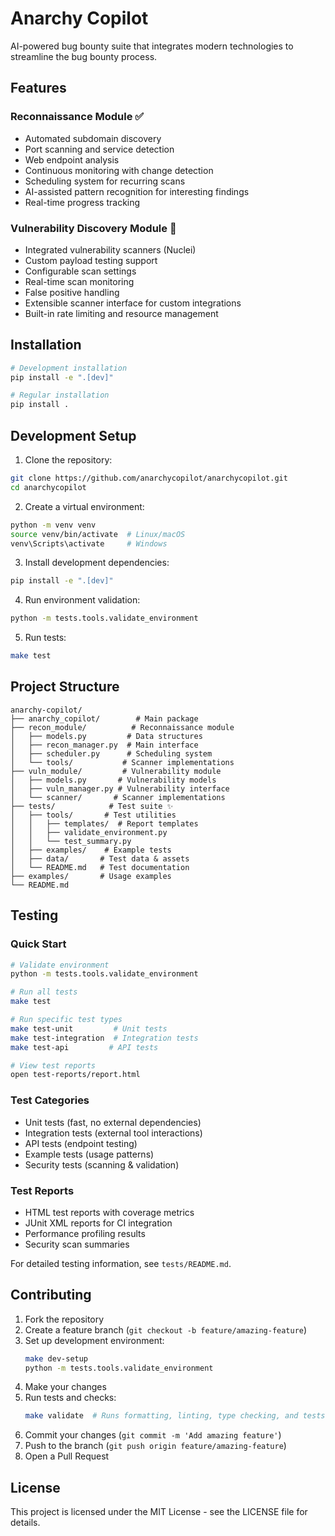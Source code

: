 # Anarchy Copilot

AI-powered bug bounty suite that integrates modern technologies to streamline the bug bounty process.

## Features

### Reconnaissance Module ✅
- Automated subdomain discovery
- Port scanning and service detection
- Web endpoint analysis
- Continuous monitoring with change detection
- Scheduling system for recurring scans
- AI-assisted pattern recognition for interesting findings
- Real-time progress tracking

### Vulnerability Discovery Module 🔄
- Integrated vulnerability scanners (Nuclei)
- Custom payload testing support
- Configurable scan settings
- Real-time scan monitoring
- False positive handling
- Extensible scanner interface for custom integrations
- Built-in rate limiting and resource management

## Installation

```bash
# Development installation
pip install -e ".[dev]"

# Regular installation
pip install .
```

## Development Setup

1. Clone the repository:
```bash
git clone https://github.com/anarchycopilot/anarchycopilot.git
cd anarchycopilot
```

2. Create a virtual environment:
```bash
python -m venv venv
source venv/bin/activate  # Linux/macOS
venv\Scripts\activate     # Windows
```

3. Install development dependencies:
```bash
pip install -e ".[dev]"
```

4. Run environment validation:
```bash
python -m tests.tools.validate_environment
```

5. Run tests:
```bash
make test
```

## Project Structure

```
anarchy-copilot/
├── anarchy_copilot/        # Main package
├── recon_module/          # Reconnaissance module
│   ├── models.py         # Data structures
│   ├── recon_manager.py  # Main interface
│   ├── scheduler.py      # Scheduling system
│   └── tools/           # Scanner implementations
├── vuln_module/         # Vulnerability module
│   ├── models.py       # Vulnerability models
│   ├── vuln_manager.py # Vulnerability interface
│   └── scanner/       # Scanner implementations
├── tests/            # Test suite ✨
│   ├── tools/       # Test utilities
│   │   ├── templates/  # Report templates
│   │   ├── validate_environment.py
│   │   └── test_summary.py
│   ├── examples/    # Example tests
│   ├── data/       # Test data & assets
│   └── README.md   # Test documentation
├── examples/       # Usage examples
└── README.md
```

## Testing

### Quick Start
```bash
# Validate environment
python -m tests.tools.validate_environment

# Run all tests
make test

# Run specific test types
make test-unit         # Unit tests
make test-integration  # Integration tests
make test-api         # API tests

# View test reports
open test-reports/report.html
```

### Test Categories
- Unit tests (fast, no external dependencies)
- Integration tests (external tool interactions)
- API tests (endpoint testing)
- Example tests (usage patterns)
- Security tests (scanning & validation)

### Test Reports
- HTML test reports with coverage metrics
- JUnit XML reports for CI integration
- Performance profiling results
- Security scan summaries

For detailed testing information, see `tests/README.md`.

## Contributing

1. Fork the repository
2. Create a feature branch (`git checkout -b feature/amazing-feature`)
3. Set up development environment:
   ```bash
   make dev-setup
   python -m tests.tools.validate_environment
   ```
4. Make your changes
5. Run tests and checks:
   ```bash
   make validate  # Runs formatting, linting, type checking, and tests
   ```
6. Commit your changes (`git commit -m 'Add amazing feature'`)
7. Push to the branch (`git push origin feature/amazing-feature`)
8. Open a Pull Request

## License

This project is licensed under the MIT License - see the LICENSE file for details.
